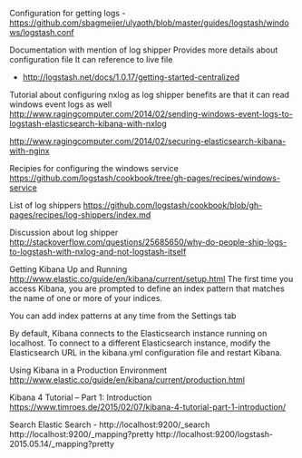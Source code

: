 Configuration for getting logs - https://github.com/sbagmeijer/ulyaoth/blob/master/guides/logstash/windows/logstash.conf

Documentation with mention of log shipper
Provides more details about configuration file
It can reference to live file
- http://logstash.net/docs/1.0.17/getting-started-centralized

Tutorial about configuring nxlog as log shipper 
benefits are that it can read windows event logs as well 
http://www.ragingcomputer.com/2014/02/sending-windows-event-logs-to-logstash-elasticsearch-kibana-with-nxlog

http://www.ragingcomputer.com/2014/02/securing-elasticsearch-kibana-with-nginx

Recipies for configuring the windows service
https://github.com/logstash/cookbook/tree/gh-pages/recipes/windows-service

List of log shippers 
https://github.com/logstash/cookbook/blob/gh-pages/recipes/log-shippers/index.md

Discussion about log shipper 
http://stackoverflow.com/questions/25685650/why-do-people-ship-logs-to-logstash-with-nxlog-and-not-logstash-itself

Getting Kibana Up and Running
http://www.elastic.co/guide/en/kibana/current/setup.html
The first time you access Kibana, you are prompted to define an index pattern that matches the name of one or more of your indices.

You can add index patterns at any time from the Settings tab

By default, Kibana connects to the Elasticsearch instance running on localhost. To connect to a different Elasticsearch instance, modify the Elasticsearch URL in the kibana.yml configuration file and restart Kibana.


Using Kibana in a Production Environment
http://www.elastic.co/guide/en/kibana/current/production.html

Kibana 4 Tutorial – Part 1: Introduction
https://www.timroes.de/2015/02/07/kibana-4-tutorial-part-1-introduction/


Search Elastic Search - http://localhost:9200/_search
http://localhost:9200/_mapping?pretty
http://localhost:9200/logstash-2015.05.14/_mapping?pretty
